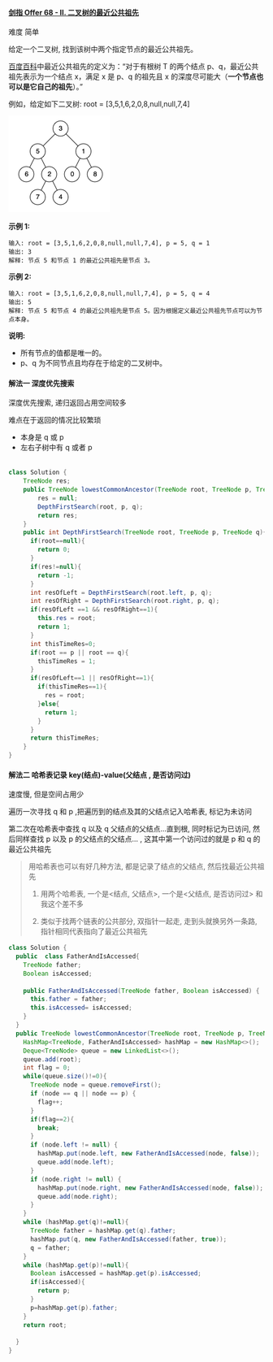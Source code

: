 #### [剑指 Offer 68 - II. 二叉树的最近公共祖先](https://leetcode-cn.com/problems/er-cha-shu-de-zui-jin-gong-gong-zu-xian-lcof/)

难度 简单

给定一个二叉树, 找到该树中两个指定节点的最近公共祖先。

[百度百科](https://baike.baidu.com/item/最近公共祖先/8918834?fr=aladdin)中最近公共祖先的定义为：“对于有根树 T 的两个结点 p、q，最近公共祖先表示为一个结点 x，满足 x 是 p、q 的祖先且 x 的深度尽可能大（**一个节点也可以是它自己的祖先**）。”

例如，给定如下二叉树: root = [3,5,1,6,2,0,8,null,null,7,4]

![img](https://raw.githubusercontent.com/Kevin-Kevin/pictureBed/master/uPic/binarytree-1616146813571.png)

 

**示例 1:**

```
输入: root = [3,5,1,6,2,0,8,null,null,7,4], p = 5, q = 1
输出: 3
解释: 节点 5 和节点 1 的最近公共祖先是节点 3。
```

**示例 2:**

```
输入: root = [3,5,1,6,2,0,8,null,null,7,4], p = 5, q = 4
输出: 5
解释: 节点 5 和节点 4 的最近公共祖先是节点 5。因为根据定义最近公共祖先节点可以为节点本身。
```

 

**说明:**

- 所有节点的值都是唯一的。
- p、q 为不同节点且均存在于给定的二叉树中。



#### 解法一 深度优先搜索

深度优先搜索, 递归返回占用空间较多  

难点在于返回的情况比较繁琐

- 本身是 q 或 p
- 左右子树中有 q 或者 p

```java

class Solution {
    TreeNode res;
    public TreeNode lowestCommonAncestor(TreeNode root, TreeNode p, TreeNode q) {
        res = null;
        DepthFirstSearch(root, p, q);
        return res;
    }
    public int DepthFirstSearch(TreeNode root, TreeNode p, TreeNode q){
      if(root==null){
        return 0;
      }
      if(res!=null){
        return -1;
      }
      int resOfLeft = DepthFirstSearch(root.left, p, q);
      int resOfRight = DepthFirstSearch(root.right, p, q);
      if(resOfLeft ==1 && resOfRight==1){
        this.res = root;
        return 1;
      }
      int thisTimeRes=0;
      if(root == p || root == q){
        thisTimeRes = 1;
      }
      if(resOfLeft==1 || resOfRight==1){
        if(thisTimeRes==1){
          res = root;
        }else{
          return 1;
        }
      }
      return thisTimeRes;
    }
}
```



#### 解法二 哈希表记录 key(结点)-value(父结点 , 是否访问过)

速度慢, 但是空间占用少

遍历一次寻找 q 和 p ,把遍历到的结点及其的父结点记入哈希表, 标记为未访问

第二次在哈希表中查找 q 以及 q 父结点的父结点...直到根, 同时标记为已访问, 然后同样查找 p 以及 p 的父结点的父结点... , 这其中第一个访问过的就是 p 和 q 的最近公共祖先

> 用哈希表也可以有好几种方法, 都是记录了结点的父结点, 然后找最近公共祖先
>
> 1. 用两个哈希表, 一个是<结点, 父结点>, 一个是<父结点, 是否访问过> 和我这个差不多
>
> 2. 类似于找两个链表的公共部分, 双指针一起走, 走到头就换另外一条路, 指针相同代表指向了最近公共祖先

```java
class Solution {
  public  class FatherAndIsAccessed{
    TreeNode father;
    Boolean isAccessed;

    public FatherAndIsAccessed(TreeNode father, Boolean isAccessed) {
      this.father = father;
      this.isAccessed= isAccessed;
    }
  }
  public TreeNode lowestCommonAncestor(TreeNode root, TreeNode p, TreeNode q) {
    HashMap<TreeNode, FatherAndIsAccessed> hashMap = new HashMap<>();
    Deque<TreeNode> queue = new LinkedList<>();
    queue.add(root);
    int flag = 0;
    while(queue.size()!=0){
      TreeNode node = queue.removeFirst();
      if (node == q || node == p) {
        flag++;
      }
      if(flag==2){
        break;
      }
      if (node.left != null) {
        hashMap.put(node.left, new FatherAndIsAccessed(node, false));
        queue.add(node.left);
      }
      if (node.right != null) {
        hashMap.put(node.right, new FatherAndIsAccessed(node, false));
        queue.add(node.right);
      }
    }
    while (hashMap.get(q)!=null){
      TreeNode father = hashMap.get(q).father;
      hashMap.put(q, new FatherAndIsAccessed(father, true));
      q = father;
    }
    while (hashMap.get(p)!=null){
      Boolean isAccessed = hashMap.get(p).isAccessed;
      if(isAccessed){
        return p;
      }
      p=hashMap.get(p).father;
    }
    return root;

  }
}
```

